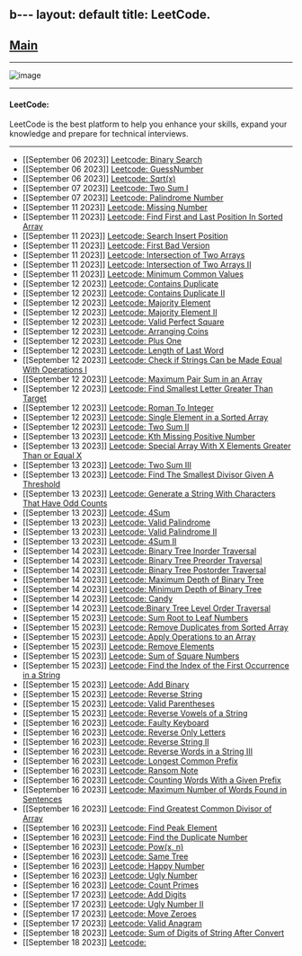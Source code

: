 b---
layout: default
title:  LeetCode.
---

<h2 class="menu-header" id="index"><a href="../../../index.html">Main</a></h2>
<hr>

![image](https://github.com/h4ckyou/h4ckyou.github.io/assets/127159644/0d26a172-e038-4f5b-835e-1e35c03e8d6e)


* * *
<h4 class="menu-header" id="programming">LeetCode:</h4>
LeetCode is the best platform to help you enhance your skills, expand your knowledge and prepare for technical interviews.
<hr>

- [[September 06 2023]] [Leetcode: Binary Search](https://h4ckyou.github.io/posts/programming/Leetcode/Binary%20Search/solution.html)
- [[September 06 2023]] [Leetcode: GuessNumber](https://h4ckyou.github.io/posts/programming/Leetcode/Guess%20Number%20Higher%20or%20Lower/solution.html)
- [[September 06 2023]] [Leetcode: Sqrt(x)](https://h4ckyou.github.io/posts/programming/Leetcode/Sqrt/solution.html) 
- [[September 07 2023]] [Leetcode: Two Sum I](https://h4ckyou.github.io/posts/programming/Leetcode/TwoSum/solution.html) 
- [[September 07 2023]] [Leetcode: Palindrome Number](https://h4ckyou.github.io/posts/programming/Leetcode/Palindrom%20Number/solution.html)
- [[September 11 2023]] [Leetcode: Missing Number](https://h4ckyou.github.io/posts/programming/Leetcode/Missing%20Number/solution.html)
- [[September 11 2023]] [Leetcode: Find First and Last Position In Sorted Array](https://h4ckyou.github.io/posts/programming/Leetcode/Find%20First%20and%20Last%20Position%20of%20Element%20in%20Sorted%20Array/solution.html)
- [[September 11 2023]] [Leetcode: Search Insert Position](https://h4ckyou.github.io/posts/programming/Leetcode/Search%20Insert%20Position/solution.html)
- [[September 11 2023]] [Leetcode: First Bad Version](https://h4ckyou.github.io/posts/programming/Leetcode/First%20Bad%20Version/solution.html)
- [[September 11 2023]] [Leetcode: Intersection of Two Arrays](https://h4ckyou.github.io/posts/programming/Leetcode/Intersection%20of%20Two%20Arrays/solution.html)
- [[September 11 2023]] [Leetcode: Intersection of Two Arrays II](https://h4ckyou.github.io/posts/programming/Leetcode/Intersection%20of%20Two%20Arrays%20II/solution.html)
- [[September 11 2023]] [Leetcode: Minimum Common Values](https://h4ckyou.github.io/posts/programming/Leetcode/Minimum%20Common%20Value/solution.html)
- [[September 12 2023]] [Leetcode: Contains Duplicate](https://h4ckyou.github.io/posts/programming/Leetcode/Contains%20Duplicate/solution.html)
- [[September 12 2023]] [Leetcode: Contains Duplicate II](https://h4ckyou.github.io/posts/programming/Leetcode/Contains%20Duplicate%20II/solution.html)
- [[September 12 2023]] [Leetcode: Majority Element](https://h4ckyou.github.io/posts/programming/Leetcode/Majority%20Element/solution.html)
- [[September 12 2023]] [Leetcode: Majority Element II](https://h4ckyou.github.io/posts/programming/Leetcode/Majority%20Element%20II/solution.html)
- [[September 12 2023]] [Leetcode: Valid Perfect Square](https://h4ckyou.github.io/posts/programming/Leetcode/Valid%20Perfect%20Square/solution.html)
- [[September 12 2023]] [Leetcode: Arranging Coins](https://h4ckyou.github.io/posts/programming/Leetcode/Arranging%20Coins/solution.html)
- [[September 12 2023]] [Leetcode: Plus One](https://h4ckyou.github.io/posts/programming/Leetcode/Plus%20One/solution.html)
- [[September 12 2023]] [Leetcode: Length of Last Word](https://h4ckyou.github.io/posts/programming/Leetcode/Length%20of%20Last%20Word/solution.html)
- [[September 12 2023]] [Leetcode: Check if Strings Can be Made Equal With Operations I](https://h4ckyou.github.io/posts/programming/Leetcode/Check%20if%20Strings%20Can%20be%20Made%20Equal%20With%20Operations%20I/solution.html)
- [[September 12 2023]] [Leetcode: Maximum Pair Sum in an Array](https://h4ckyou.github.io/posts/programming/Leetcode/Max%20Pair%20Sum%20in%20an%20Array/solution.html)
- [[September 12 2023]] [Leetcode: Find Smallest Letter Greater Than Target](https://h4ckyou.github.io/posts/pprogramming/Leetcode/Find%20Smallest%20Letter%20Greater%20Than%20Target/solution.html)
- [[September 12 2023]] [Leetcode: Roman To Integer](https://h4ckyou.github.io/posts/programming/Leetcode/Roman%20To%20Integer/solution.html)
- [[September 12 2023]] [Leetcode: Single Element in a Sorted Array](https://h4ckyou.github.io/posts/programming/Leetcode/Single%20Element%20in%20a%20Sorted%20Array/solution.html)
- [[September 12 2023]] [Leetcode: Two Sum II](https://h4ckyou.github.io/posts/programming/Leetcode/Two%20Sum%20II/solution.html)
- [[September 13 2023]] [Leetcode: Kth Missing Positive Number](https://h4ckyou.github.io/posts/programming/Leetcode/Kth%20Missing%20Positive%20Number/solution.html)
- [[September 13 2023]] [Leetcode: Special Array With X Elements Greater Than or Equal X
](https://h4ckyou.github.io/posts/programming/Leetcode/Special%20Array%20With%20X%20Elements%20Greater%20Than%20or%20Equal%20X/solution.html)
- [[September 13 2023]] [Leetcode: Two Sum III](https://h4ckyou.github.io/posts/programming/Leetcode/Two%20Sum%20III/solution.html)
- [[September 13 2023]] [Leetcode: Find The Smallest Divisor Given A Threshold](https://h4ckyou.github.io/posts/programming/Leetcode/Find%20the%20Smallest%20Divisor%20Given%20a%20Threshold/solution.html)
- [[September 13 2023]] [Leetcode: Generate a String With Characters That Have Odd Counts](https://h4ckyou.github.io/posts/programming/Leetcode/Generate%20a%20String%20With%20Characters%20That%20Have%20Odd%20Counts/solution.html)
- [[September 13 2023]] [Leetcode: 4Sum](https://h4ckyou.github.io/posts/programming/Leetcode/4Sum/solution.html)
- [[September 13 2023]] [Leetcode: Valid Palindrome](https://h4ckyou.github.io/posts/programming/Leetcode/Valid%20Palindrome/solution.html)
- [[September 13 2023]] [Leetcode: Valid Palindrome II](https://h4ckyou.github.io/posts/programming/Leetcode/Valid%20Palindrome%20II/solution.html)
- [[September 13 2023]] [Leetcode: 4Sum II](https://h4ckyou.github.io/posts/programming/Leetcode/4Sum%20II/solution.html)
- [[September 14 2023]] [Leetcode: Binary Tree Inorder Traversal](https://h4ckyou.github.io/posts/programming/Leetcode/Binary%20Tree%20Inorder%20Traversal/solution.html)
- [[September 14 2023]] [Leetcode: Binary Tree Preorder Traversal](https://h4ckyou.github.io/posts/programming/Leetcode/Binary%20Tree%20Preorder%20Traversal/solution.html)
- [[September 14 2023]] [Leetcode: Binary Tree Postorder Traversal](https://h4ckyou.github.io/posts/programming/Leetcode/Binary%20Tree%20Postorder%20Traversal/solution.html)
- [[September 14 2023]] [Leetcode: Maximum Depth of Binary Tree](https://h4ckyou.github.io/posts/programming/Leetcode/Maximum%20Depth%20of%20Binary%20Tree/solve.html)
- [[September 14 2023]] [Leetcode: Minimum Depth of Binary Tree](https://h4ckyou.github.io/posts/programming/Leetcode/Minimum%20Depth%20of%20Binary%20Tree/solution.html)
- [[September 14 2023]] [Leetcode: Candy](https://h4ckyou.github.io/posts/programming/Leetcode/Candy/solution.html)
- [[September 14 2023]] [Leetcode:Binary Tree Level Order Traversal](https://h4ckyou.github.io/posts/programming/Leetcode/Binary%20Tree%20Level%20Order%20Traversal/solution.html)
- [[September 15 2023]] [Leetcode: Sum Root to Leaf Numbers](https://h4ckyou.github.io/posts/programming/Leetcode/Sum%20Root%20to%20Leaf%20Numbers/solution.html)
- [[September 15 2023]] [Leetcode: Remove Duplicates from Sorted Array](https://h4ckyou.github.io/posts/programming/Leetcode/Remove%20Duplicates%20from%20Sorted%20Array/solution.html)
- [[September 15 2023]] [Leetcode: Apply Operations to an Array](https://h4ckyou.github.io/posts/programming/Leetcode/Apply%20Operations%20to%20an%20Array/solution.html)
- [[September 15 2023]] [Leetcode: Remove Elements](https://h4ckyou.github.io/posts/programming/Leetcode/Remove%20Elements/solution.html)
- [[September 15 2023]] [Leetcode: Sum of Square Numbers](https://h4ckyou.github.io/posts/programming/Leetcode/Sum%20of%20Square%20Numbers/solution.html)
- [[September 15 2023]] [Leetcode: Find the Index of the First Occurrence in a String](https://h4ckyou.github.io/posts/programming/Leetcode/Find%20the%20Index%20of%20the%20First%20Occurrence%20in%20a%20String/solution.html)
- [[September 15 2023]] [Leetcode: Add Binary](https://h4ckyou.github.io/posts/programming/Leetcode/Add%20Binary/solution.html)
- [[September 15 2023]] [Leetcode: Reverse String](https://h4ckyou.github.io/posts/programming/Leetcode/Reverse%20String/solution.html)
- [[September 15 2023]] [Leetcode: Valid Parentheses](https://h4ckyou.github.io/posts/programming/Leetcode/Valid%20Parentheses/solution.html)
- [[September 15 2023]] [Leetcode: Reverse Vowels of a String](https://h4ckyou.github.io/posts/programming/Leetcode/Reverse%20Vowels%20of%20a%20String/solution.html)
- [[September 16 2023]] [Leetcode: Faulty Keyboard](https://h4ckyou.github.io/posts/programming/Leetcode/Faulty%20Keyboard/solution.html)
- [[September 16 2023]] [Leetcode: Reverse Only Letters](https://h4ckyou.github.io/posts/programming/Leetcode/Reverse%20Only%20Letters/solution.html)
- [[September 16 2023]] [Leetcode: Reverse String II](https://h4ckyou.github.io/posts/programming/Leetcode/Reverse%20String%20II/solution.html)
- [[September 16 2023]] [Leetcode: Reverse Words in a String III](https://h4ckyou.github.io/posts/programming/Leetcode/Reverse%20Words%20in%20a%20String%20III/solution.html)
- [[September 16 2023]] [Leetcode: Longest Common Prefix](https://h4ckyou.github.io/posts/programming/Leetcode/Longest%20Common%20Prefix/solution.html)
- [[September 16 2023]] [Leetcode: Ransom Note](https://h4ckyou.github.io/posts/programming/Leetcode/Ransom%20Note/solution.html)
- [[September 16 2023]] [Leetcode: Counting Words With a Given Prefix](https://h4ckyou.github.io/posts/programming/Leetcode/Counting%20Words%20With%20a%20Given%20Prefix/solution.html)
- [[September 16 2023]] [Leetcode: Maximum Number of Words Found in Sentences](https://h4ckyou.github.io/posts/programming/Leetcode/Maximum%20Number%20of%20Words%20Found%20in%20Sentences/solution.html)
- [[September 16 2023]] [Leetcode: Find Greatest Common Divisor of Array](https://h4ckyou.github.io/posts/programming/Leetcode/Find%20Greatest%20Common%20Divisor%20of%20Array/solution.html)
- [[September 16 2023]] [Leetcode: Find Peak Element](https://h4ckyou.github.io/posts/programming/Leetcode/Find%20Peak%20Element/solution.html)
- [[September 16 2023]] [Leetcode: Find the Duplicate Number](https://h4ckyou.github.io/posts/programming/Leetcode/Find%20the%20Duplicate%20Number/solution.html)
- [[September 16 2023]] [Leetcode: Pow(x, n)](https://h4ckyou.github.io/posts/programming/Leetcode/Pow(x,%20n)/solution.html)
- [[September 16 2023]] [Leetcode: Same Tree](https://h4ckyou.github.io/posts/programming/Leetcode/Same%20Tree/solution.html)
- [[September 16 2023]] [Leetcode: Happy Number](https://h4ckyou.github.io/posts/programming/Leetcode/Happy%20Number/solution.html)
- [[September 16 2023]] [Leetcode: Ugly Number](https://h4ckyou.github.io/posts/programming/Leetcode/Ugly%20Number/solution.html)
- [[September 16 2023]] [Leetcode: Count Primes](https://h4ckyou.github.io/posts/programming/Leetcode/Count%20Primes/solution.html)
- [[September 17 2023]] [Leetcode: Add Digits](https://h4ckyou.github.io/posts/programming/Leetcode/Add%20Digits/solution.html)
- [[September 17 2023]] [Leetcode: Ugly Number II](https://h4ckyou.github.io/posts/programming/Leetcode/Ugly%20Number%20II/solution.html)
- [[September 17 2023]] [Leetcode: Move Zeroes](https://h4ckyou.github.io/posts/programming/Leetcode/Move%20Zeroes/solution.html)
- [[September 17 2023]] [Leetcode: Valid Anagram](https://h4ckyou.github.io/posts/programming/Leetcode/Valid%20Anagram/solution.html)
- [[September 18 2023]] [Leetcode: Sum of Digits of String After Convert
](https://h4ckyou.github.io/posts/programming/Leetcode/Sum%20of%20Digits%20of%20String%20After%20Convert/solution.html)
- [[September 18 2023]] [Leetcode: ](https://h4ckyou.github.io/posts/programming/Leetcode/Max%20Consecutive%20Ones/solution.html)
